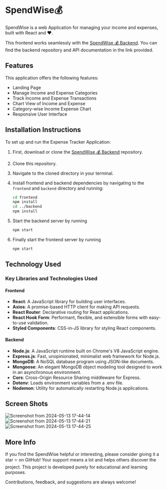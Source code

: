 # SpendWise💰 

SpendWise is a web Application for managing your income and expenses, built with React and ❤️.

This frontend works seamlessly with the [SpendWise 💰 Backend](https://github.com/ivedantsharma/Expense-Tracker-Application/tree/main/backend). You can find the backend repository and API documentation in the link provided.

## Features

This application offers the following features:

- Landing Page
- Manage Income and Expense Categories
- Track Income and Expense Transactions
- Chart View of Income and Expense
- Category-wise Income Expense Chart
- Responsive User Interface

## Installation Instructions

To set up and run the Expense Tracker Application:

1. First, download or clone the [SpendWise 💰 Backend](https://github.com/ivedantsharma/Expense-Tracker-Application.git) repository.

2. Clone this repository.

3. Navigate to the cloned directory in your terminal.

4. Install frontend and backend dependencies by navigating to the `frontend` and `backend` directory and running:
   ```sh
   cd frontend
   npm install
   cd ../backend
   npm install
5. Start the backend server by running
   ```sh
   npm start
6. Finally start the frontend server by running
    ```sh
    npm start

## Technology Used

### Key Libraries and Technologies Used

#### Frontend

- **React**: A JavaScript library for building user interfaces.
- **Axios**: A promise-based HTTP client for making API requests.
- **React Router**: Declarative routing for React applications.
- **React Hook Form**: Performant, flexible, and extensible forms with easy-to-use validation.
- **Styled Components**: CSS-in-JS library for styling React components.

#### Backend

- **Node.js**: A JavaScript runtime built on Chrome's V8 JavaScript engine.
- **Express.js**: Fast, unopinionated, minimalist web framework for Node.js.
- **MongoDB**: A NoSQL database program using JSON-like documents.
- **Mongoose**: An elegant MongoDB object modeling tool designed to work in an asynchronous environment.
- **Cors**: Cross-Origin Resource Sharing middleware for Express.
- **Dotenv**: Loads environment variables from a .env file.
- **Nodemon**: Utility for automatically restarting Node.js applications.

## Screen Shots

![Screenshot from 2024-05-13 17-44-14](https://github.com/ivedantsharma/Expense-Tracker-Application/assets/153631137/df8557dc-85e7-4c7b-87eb-d7c7d938da85)
![Screenshot from 2024-05-13 17-44-21](https://github.com/ivedantsharma/Expense-Tracker-Application/assets/153631137/b2a1cd4f-de79-4ceb-a920-e61dfebda29d)
![Screenshot from 2024-05-13 17-44-25](https://github.com/ivedantsharma/Expense-Tracker-Application/assets/153631137/320050cf-6987-476b-a8e2-b524510c6abd)


## More Info

If you find the SpendWise helpful or interesting, please consider giving it a star ⭐ on GitHub! Your support means a lot and helps others discover the project.
This project is developed purely for educational and learning purposes.

Contributions, feedback, and suggestions are always welcome!
